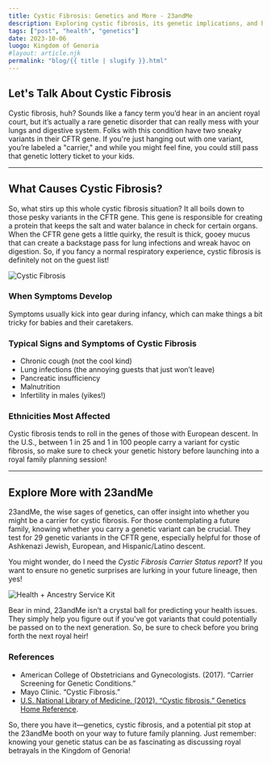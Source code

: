 ```yaml
---
title: Cystic Fibrosis: Genetics and More - 23andMe  
description: Exploring cystic fibrosis, its genetic implications, and how 23andMe can help you understand your carrier status.  
tags: ["post", "health", "genetics"]  
date: 2023-10-06  
luogo: Kingdom of Genoria  
#layout: article.njk  
permalink: "blog/{{ title | slugify }}.html"  
---
```


## Let's Talk About Cystic Fibrosis

Cystic fibrosis, huh? Sounds like a fancy term you’d hear in an ancient royal court, but it’s actually a rare genetic disorder that can really mess with your lungs and digestive system. Folks with this condition have two sneaky variants in their CFTR gene. If you're just hanging out with one variant, you’re labeled a "carrier," and while you might feel fine, you could still pass that genetic lottery ticket to your kids.

---

## What Causes Cystic Fibrosis?

So, what stirs up this whole cystic fibrosis situation? It all boils down to those pesky variants in the CFTR gene. This gene is responsible for creating a protein that keeps the salt and water balance in check for certain organs. When the CFTR gene gets a little quirky, the result is thick, gooey mucus that can create a backstage pass for lung infections and wreak havoc on digestion. So, if you fancy a normal respiratory experience, cystic fibrosis is definitely not on the guest list!

![Cystic Fibrosis](https://pub-prd-seohub-us-west-2.s3.us-west-2.amazonaws.com/wp-content/uploads/sites/2/2021/07/cystic_fibrosis.b20f5f9df301.png)

### When Symptoms Develop

Symptoms usually kick into gear during infancy, which can make things a bit tricky for babies and their caretakers.

### Typical Signs and Symptoms of Cystic Fibrosis

- Chronic cough (not the cool kind)
- Lung infections (the annoying guests that just won’t leave)
- Pancreatic insufficiency
- Malnutrition
- Infertility in males (yikes!)

### Ethnicities Most Affected

Cystic fibrosis tends to roll in the genes of those with European descent. In the U.S., between 1 in 25 and 1 in 100 people carry a variant for cystic fibrosis, so make sure to check your genetic history before launching into a royal family planning session!

---

## Explore More with 23andMe

23andMe, the wise sages of genetics, can offer insight into whether you might be a carrier for cystic fibrosis. For those contemplating a future family, knowing whether you carry a genetic variant can be crucial. They test for 29 genetic variants in the CFTR gene, especially helpful for those of Ashkenazi Jewish, European, and Hispanic/Latino descent. 

You might wonder, do I need the *Cystic Fibrosis Carrier Status report*? If you want to ensure no genetic surprises are lurking in your future lineage, then yes! 

![Health + Ancestry Service Kit](https://pub-prd-seohub-us-west-2.s3.us-west-2.amazonaws.com/wp-content/uploads/sites/2/2022/03/HA-Kit-Image-1.png)

Bear in mind, 23andMe isn’t a crystal ball for predicting your health issues. They simply help you figure out if you've got variants that could potentially be passed on to the next generation. So, be sure to check before you bring forth the next royal heir!

### References

- American College of Obstetricians and Gynecologists. (2017). “Carrier Screening for Genetic Conditions.”  
- Mayo Clinic. “Cystic Fibrosis.”  
- [U.S. National Library of Medicine. (2012). “Cystic fibrosis.” Genetics Home Reference](https://ghr.nlm.nih.gov/condition/cystic-fibrosis).

So, there you have it—genetics, cystic fibrosis, and a potential pit stop at the 23andMe booth on your way to future family planning. Just remember: knowing your genetic status can be as fascinating as discussing royal betrayals in the Kingdom of Genoria!